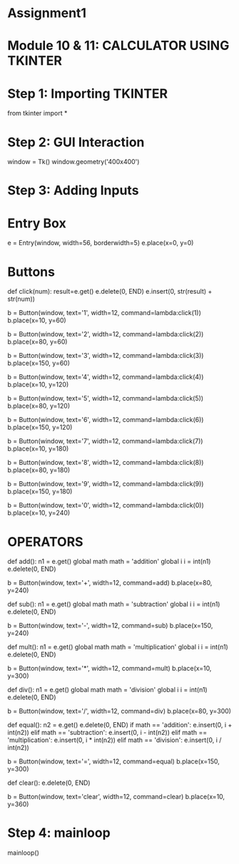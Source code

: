 # Assignment1
# Module 10 &amp; 11: CALCULATOR USING TKINTER
# Step 1: Importing TKINTER
from tkinter import *

# Step 2: GUI Interaction
window = Tk()
window.geometry('400x400')

# Step 3: Adding Inputs
# Entry Box
e = Entry(window, width=56, borderwidth=5)
e.place(x=0, y=0)

# Buttons
def click(num):
    result=e.get()
    e.delete(0, END)
    e.insert(0, str(result) + str(num))

b = Button(window, text='1', width=12, command=lambda:click(1))
b.place(x=10, y=60)

b = Button(window, text='2', width=12, command=lambda:click(2))
b.place(x=80, y=60)

b = Button(window, text='3', width=12, command=lambda:click(3))
b.place(x=150, y=60)

b = Button(window, text='4', width=12, command=lambda:click(4))
b.place(x=10, y=120)

b = Button(window, text='5', width=12, command=lambda:click(5))
b.place(x=80, y=120)

b = Button(window, text='6', width=12, command=lambda:click(6))
b.place(x=150, y=120)

b = Button(window, text='7', width=12, command=lambda:click(7))
b.place(x=10, y=180)

b = Button(window, text='8', width=12, command=lambda:click(8))
b.place(x=80, y=180)

b = Button(window, text='9', width=12, command=lambda:click(9))
b.place(x=150, y=180)

b = Button(window, text='0', width=12, command=lambda:click(0))
b.place(x=10, y=240)

# OPERATORS
def add():
    n1 = e.get()
    global math
    math = 'addition'
    global i
    i = int(n1)
    e.delete(0, END)

b = Button(window, text='+', width=12, command=add)
b.place(x=80, y=240)

def sub():
    n1 = e.get()
    global math
    math = 'subtraction'
    global i
    i = int(n1)
    e.delete(0, END)

b = Button(window, text='-', width=12, command=sub)
b.place(x=150, y=240)

def mult():
    n1 = e.get()
    global math
    math = 'multiplication'
    global i
    i = int(n1)
    e.delete(0, END)

b = Button(window, text='*', width=12, command=mult)
b.place(x=10, y=300)

def div():
    n1 = e.get()
    global math
    math = 'division'
    global i
    i = int(n1)
    e.delete(0, END)

b = Button(window, text='/', width=12, command=div)
b.place(x=80, y=300)

def equal():
    n2 = e.get()
    e.delete(0, END)
    if math == 'addition':
        e.insert(0, i + int(n2))
    elif math == 'subtraction':
        e.insert(0, i - int(n2))
    elif math == 'multiplication':
        e.insert(0, i * int(n2))
    elif math == 'division':
        e.insert(0, i / int(n2))

b = Button(window, text='=', width=12, command=equal)
b.place(x=150, y=300)

def clear():
    e.delete(0, END)

b = Button(window, text='clear', width=12, command=clear)
b.place(x=10, y=360)

# Step 4: mainloop
mainloop()
